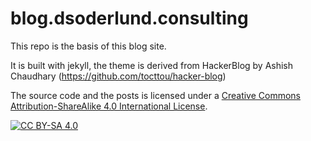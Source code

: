 # blog.dsoderlund.consulting

This repo is the basis of this blog site.

It is built with jekyll, the theme is derived from HackerBlog by Ashish Chaudhary (https://github.com/tocttou/hacker-blog)

The source code and the posts is licensed under a [Creative Commons Attribution-ShareAlike 4.0
International License][cc-by-sa].

[![CC BY-SA 4.0][cc-by-sa-shield]][cc-by-sa]

[cc-by-sa]: http://creativecommons.org/licenses/by-sa/4.0/
[cc-by-sa-image]: https://licensebuttons.net/l/by-sa/4.0/88x31.png
[cc-by-sa-shield]: https://img.shields.io/badge/License-CC%20BY--SA%204.0-lightgrey.svg